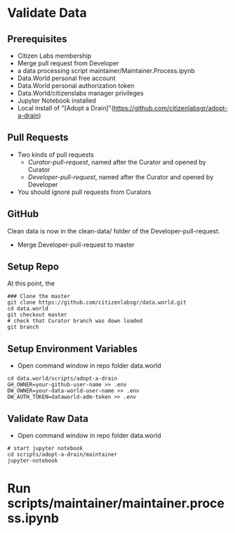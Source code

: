 # Validate Data

## Prerequisites
* Citizen Labs membership
* Merge pull request from Developer
* a data processing script maintainer/Maintainer.Process.ipynb
* Data.World personal free account
* Data.World personal authorization token
* Data.World/citizenslabs manager privileges
* Jupyter Notebook installed
* Local install of "[Adopt a Drain]"(https://github.com/citizenlabsgr/adopt-a-drain)

## Pull Requests
* Two kinds of pull requests
  * *Curator-pull-request*, named after the Curator and opened by Curator
  * *Developer-pull-request*, named after the Curator and opened by Developer
* You should ignore pull requests from Curators  

## GitHub
Clean data is now in the clean-data/ folder of the Developer-pull-request.  
* Merge Developer-pull-request to master

## Setup Repo
At this point, the
```
### Clone the master  
git clone https://github.com/citizenlabsgr/data.world.git
cd data.world
git checkout master
# check that Curator branch was down loaded
git branch
```

## Setup Environment Variables
* Open command window in repo folder data.world
```
cd data.world/scripts/adopt-a-drain
GH_OWNER=your-github-user-name >> .env
DW_OWNER=your-data-world-user-name >> .env
DW_AUTH_TOKEN=dataworld-adm-token >> .env
```
## Validate Raw Data
* Open command window in repo folder data.world
```
# start jupyter notebook
cd scripts/adopt-a-drain/maintainer
jupyter-notebook
```

# Run scripts/maintainer/maintainer.process.ipynb
